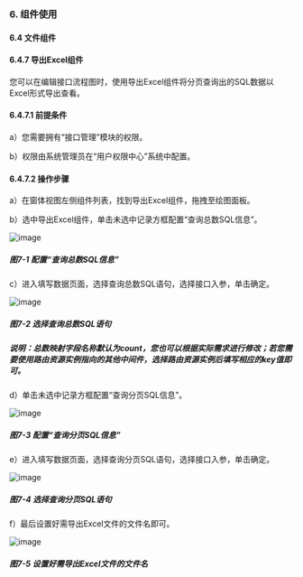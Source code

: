### 6. 组件使用

#### 6.4 文件组件

#### 6.4.7 导出Excel组件

您可以在编辑接口流程图时，使用导出Excel组件将分页查询出的SQL数据以Excel形式导出查看。

#### 6.4.7.1 前提条件

a）您需要拥有“接口管理”模块的权限。

b）权限由系统管理员在“用户权限中心”系统中配置。

#### 6.4.7.2 操作步骤

a）在窗体视图左侧组件列表，找到导出Excel组件，拖拽至绘图面板。

b）选中导出Excel组件，单击未选中记录方框配置“查询总数SQL信息”。

![image](https://user-images.githubusercontent.com/79617492/209535441-963715a6-2335-4d06-9c58-b02e38cc5d74.png)

##### 图7-1 配置“查询总数SQL信息”

c）进入填写数据页面，选择查询总数SQL语句，选择接口入参，单击确定。

![image](https://user-images.githubusercontent.com/79617492/209535456-41b11371-fa92-4b32-a14d-4ba568e15cea.png)

##### 图7-2 选择查询总数SQL语句

##### 说明：总数映射字段名称默认为count，您也可以根据实际需求进行修改；若您需要使用路由资源实例指向的其他中间件，选择路由资源实例后填写相应的key值即可。

d）单击未选中记录方框配置“查询分页SQL信息”。

![image](https://user-images.githubusercontent.com/79617492/209535474-d82596ae-e6d9-473e-8aab-642d1cb4bcac.png)

##### 图7-3 配置“查询分页SQL信息”

e）进入填写数据页面，选择查询分页SQL语句，选择接口入参，单击确定。

![image](https://user-images.githubusercontent.com/79617492/209535498-28d4dbb1-8839-42a0-8a9b-d94133272c8d.png)

##### 图7-4 选择查询分页SQL语句

f）最后设置好需导出Excel文件的文件名即可。

![image](https://user-images.githubusercontent.com/79617492/209535637-2be8b827-02f5-46e5-b711-56cca151d9f2.png)

##### 图7-5 设置好需导出Excel文件的文件名

